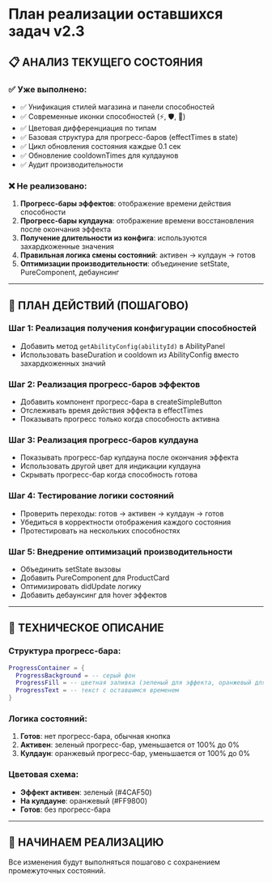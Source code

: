 # План реализации оставшихся задач v2.3

## 📋 АНАЛИЗ ТЕКУЩЕГО СОСТОЯНИЯ

### ✅ Уже выполнено:
- ✅ Унификация стилей магазина и панели способностей
- ✅ Современные иконки способностей (⚡, 🛡️, 🚀)
- ✅ Цветовая дифференциация по типам
- ✅ Базовая структура для прогресс-баров (effectTimes в state)
- ✅ Цикл обновления состояния каждые 0.1 сек
- ✅ Обновление cooldownTimes для кулдаунов
- ✅ Аудит производительности

### ❌ Не реализовано:
1. **Прогресс-бары эффектов**: отображение времени действия способности
2. **Прогресс-бары кулдауна**: отображение времени восстановления после окончания эффекта
3. **Получение длительности из конфига**: используются захардкоженные значения
4. **Правильная логика смены состояний**: активен → кулдаун → готов
5. **Оптимизации производительности**: объединение setState, PureComponent, дебаунсинг

---

## 🎯 ПЛАН ДЕЙСТВИЙ (ПОШАГОВО)

### Шаг 1: Реализация получения конфигурации способностей
- Добавить метод `getAbilityConfig(abilityId)` в AbilityPanel
- Использовать baseDuration и cooldown из AbilityConfig вместо захардкоженных значий

### Шаг 2: Реализация прогресс-баров эффектов
- Добавить компонент прогресс-бара в createSimpleButton
- Отслеживать время действия эффекта в effectTimes
- Показывать прогресс только когда способность активна

### Шаг 3: Реализация прогресс-баров кулдауна
- Показывать прогресс-бар кулдауна после окончания эффекта
- Использовать другой цвет для индикации кулдауна
- Скрывать прогресс-бар когда способность готова

### Шаг 4: Тестирование логики состояний
- Проверить переходы: готов → активен → кулдаун → готов
- Убедиться в корректности отображения каждого состояния
- Протестировать на нескольких способностях

### Шаг 5: Внедрение оптимизаций производительности
- Объединить setState вызовы
- Добавить PureComponent для ProductCard
- Оптимизировать didUpdate логику
- Добавить дебаунсинг для hover эффектов

---

## 📝 ТЕХНИЧЕСКОЕ ОПИСАНИЕ

### Структура прогресс-бара:
```lua
ProgressContainer = {
  ProgressBackground = -- серый фон
  ProgressFill = -- цветная заливка (зеленый для эффекта, оранжевый для кулдауна)
  ProgressText = -- текст с оставшимся временем
}
```

### Логика состояний:
1. **Готов**: нет прогресс-бара, обычная кнопка
2. **Активен**: зеленый прогресс-бар, уменьшается от 100% до 0%
3. **Кулдаун**: оранжевый прогресс-бар, уменьшается от 100% до 0%

### Цветовая схема:
- **Эффект активен**: зеленый (#4CAF50)
- **На кулдауне**: оранжевый (#FF9800)  
- **Готов**: без прогресс-бара

---

## 🚀 НАЧИНАЕМ РЕАЛИЗАЦИЮ

Все изменения будут выполняться пошагово с сохранением промежуточных состояний.
